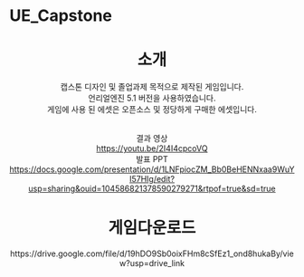 # UE_Capstone
 <div align=center>
 <h1> 소개 </h1> </a>
캡스톤 디자인 및 졸업과제 목적으로 제작된 게임입니다.<br>
언리얼엔진 5.1 버전을 사용하였습니다.<br>
게임에 사용 된 에셋은 오픈소스 및 정당하게 구매한 에셋입니다.<br>

<br> 결과 영상 <br>
https://youtu.be/2I4I4cpcoVQ
<br> 발표 PPT <br>
https://docs.google.com/presentation/d/1LNFpiocZM_Bb0BeHENNxaa9WuYI57HIg/edit?usp=sharing&ouid=104586821378590279271&rtpof=true&sd=true
<h1> 게임다운로드 </h1> </a>
https://drive.google.com/file/d/19hDO9Sb0oixFHm8cSfEz1_ond8hukaBy/view?usp=drive_link
</div>
